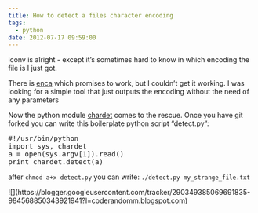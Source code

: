 ```yaml
---
title: How to detect a files character encoding
tags:
  - python
date: 2012-07-17 09:59:00
---
```


iconv is alright - except it&rsquo;s sometimes hard to know in which encoding the file is I just got.

There is [enca](http://freecode.com/projects/enca) which promises to work, but I couldn&rsquo;t get it working. I was looking for a simple tool that just outputs the encoding without the need of any parameters

Now the python module [chardet](https://github.com/dcramer/chardet) comes to the rescue. Once you have git forked you can write this boilerplate python script &ldquo;detect.py&rdquo;:

<pre>#!/usr/bin/python
import sys, chardet
a = open(sys.argv[1]).read()
print chardet.detect(a)
</pre>

after
`chmod a+x detect.py`
you can write:
`./detect.py my_strange_file.txt`

<div class="blogger-post-footer">![](https://blogger.googleusercontent.com/tracker/290349385069691835-984568850343921941?l=coderandomm.blogspot.com)</div>